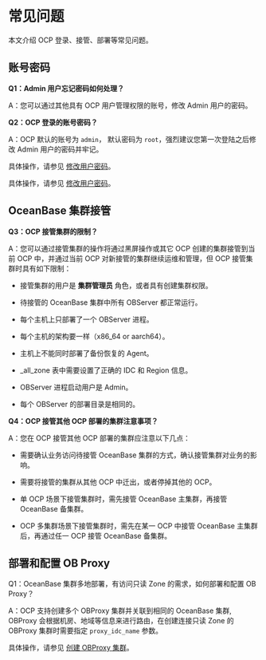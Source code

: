 常见问题
=========================

本文介绍 OCP 登录、接管、部署等常见问题。



账号密码
-------------------------

**Q1：Admin 用户忘记密码如何处理？**

A：您可以通过其他具有 OCP 用户管理权限的账号，修改 Admin 用户的密码。

**Q2：OCP 登录的账号密码？**

A：OCP 默认的账号为 `admin`， 默认密码为 `root`，强烈建议您第一次登陆之后修改 Admin 用户的密码并牢记。

具体操作，请参见 [修改用户密码](10.using-system-management/9.change-user-password.md)。



具体操作，请参见 [修改用户密码](10.using-system-management/9.change-user-password.md)。



OceanBase 集群接管
-----------------------------------

**Q3：OCP 接管集群的限制？**

A：您可以通过接管集群的操作将通过黑屏操作或其它 OCP 创建的集群接管到当前 OCP 中，并通过当前 OCP 对新接管的集群继续运维和管理，但 OCP 接管集群时具有如下限制：

* 接管集群的用户是 **集群管理员** 角色，或者具有创建集群权限。



* 待接管的 OceanBase 集群中所有 OBServer 都正常运行。



* 每个主机上只部署了一个 OBServer 进程。



* 每个主机的架构要一样（x86_64 or aarch64）。



* 主机上不能同时部署了备份恢复的 Agent。



* _all_zone 表中需要设置了正确的 IDC 和 Region 信息。



* OBServer 进程启动用户是 Admin。



* 每个 OBServer 的部署目录是相同的。






**Q4：OCP 接管其他 OCP 部署的集群注意事项？**

A：您在 OCP 接管其他 OCP 部署的集群应注意以下几点：

* 需要确认业务访问待接管 OceanBase 集群的方式，确认接管集群对业务的影响。



* 需要将接管的集群从其他 OCP 中迁出，或者停掉其他的 OCP。



* 单 OCP 场景下接管集群时，需先接管 OceanBase 主集群，再接管 OceanBase 备集群。



* OCP 多集群场景下接管集群时，需先在某一 OCP 中接管 OceanBase 主集群后，再通过任一 OCP 接管 OceanBase 备集群。












部署和配置 OB Proxy
-----------------------------------

Q1：OceanBase 集群多地部署，有访问只读 Zone 的需求，如何部署和配置 OB Proxy？

A：OCP 支持创建多个 OBProxy 集群并关联到相同的 OceanBase 集群, OBProxy 会根据机房、地域等信息来进行路由，在创建连接只读 Zone 的 OBProxy 集群时需要指定 `proxy_idc_name` 参数。

具体操作，请参见 [创建 OBProxy 集群](8.obproxy-management/1.create-an-obproxy-cluster.md)。

